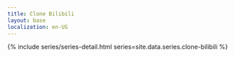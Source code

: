 ```yaml
---
title: Clone Bilibili
layout: base
localization: en-US
---
```


{% include series/series-detail.html
    series=site.data.series.clone-bilibili
%}